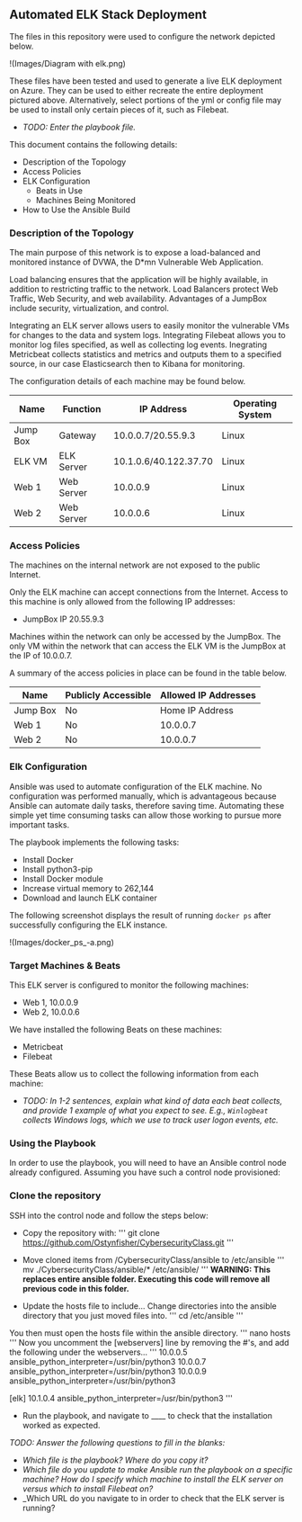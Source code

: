 ## Automated ELK Stack Deployment

The files in this repository were used to configure the network depicted below.

!(Images/Diagram with elk.png)

These files have been tested and used to generate a live ELK deployment on Azure. They can be used to either recreate the entire deployment pictured above. Alternatively, select portions of the yml or config file may be used to install only certain pieces of it, such as Filebeat.

  - _TODO: Enter the playbook file._

This document contains the following details:
- Description of the Topology
- Access Policies
- ELK Configuration
  - Beats in Use
  - Machines Being Monitored
- How to Use the Ansible Build


### Description of the Topology

The main purpose of this network is to expose a load-balanced and monitored instance of DVWA, the D*mn Vulnerable Web Application.

Load balancing ensures that the application will be highly available, in addition to restricting traffic to the network. Load Balancers protect Web Traffic, Web Security, and web availability. Advantages of a JumpBox include security, virtualization, and control.

Integrating an ELK server allows users to easily monitor the vulnerable VMs for changes to the data and system logs. Integrating Filebeat allows you to monitor log files specified, as well as collecting log events. Inegrating Metricbeat collects statistics and metrics and outputs them to a specified source, in our case Elasticsearch then to Kibana for monitoring.

The configuration details of each machine may be found below.

| Name     | Function | IP Address          | Operating System |
|----------|----------|---------------------|------------------|
| Jump Box | Gateway  |10.0.0.7/20.55.9.3   | Linux            |
| ELK VM   |ELK Server|10.1.0.6/40.122.37.70| Linux            |
| Web 1    |Web Server|     10.0.0.9        | Linux            |
| Web 2    |Web Server|     10.0.0.6        | Linux            |

### Access Policies

The machines on the internal network are not exposed to the public Internet. 

Only the ELK machine can accept connections from the Internet. Access to this machine is only allowed from the following IP addresses:
- JumpBox IP 20.55.9.3

Machines within the network can only be accessed by the JumpBox. The only VM within the network that can access the ELK VM is the JumpBox at the IP of 10.0.0.7.  

A summary of the access policies in place can be found in the table below.

| Name     | Publicly Accessible | Allowed IP Addresses |
|----------|---------------------|----------------------|
| Jump Box | No                  | Home IP Address      |
| Web 1    | No                  |  10.0.0.7            |
| Web 2    | No                  |  10.0.0.7            |

### Elk Configuration

Ansible was used to automate configuration of the ELK machine. No configuration was performed manually, which is advantageous because Ansible can automate daily tasks, therefore saving time. Automating these simple yet time consuming tasks can allow those working to pursue more important tasks.

The playbook implements the following tasks:
- Install Docker
- Install python3-pip
- Install Docker module
- Increase virtual memory to 262,144
- Download and launch ELK container

The following screenshot displays the result of running `docker ps` after successfully configuring the ELK instance.

!(Images/docker_ps_-a.png)

### Target Machines & Beats
This ELK server is configured to monitor the following machines:
- Web 1, 10.0.0.9
- Web 2, 10.0.0.6

We have installed the following Beats on these machines:
- Metricbeat
- Filebeat

These Beats allow us to collect the following information from each machine:
- _TODO: In 1-2 sentences, explain what kind of data each beat collects, and provide 1 example of what you expect to see. E.g., `Winlogbeat` collects Windows logs, which we use to track user logon events, etc._

### Using the Playbook
In order to use the playbook, you will need to have an Ansible control node already configured. Assuming you have such a control node provisioned: 

### Clone the repository
SSH into the control node and follow the steps below:
- Copy the repository with:
'''
git clone https://github.com/Ostynfisher/CybersecurityClass.git
'''
- Move cloned items from /CybersecurityClass/ansible to /etc/ansible
'''
 mv ./CybersecurityClass/ansible/* /etc/ansible/
'''
**WARNING: This replaces entire ansible folder. Executing this code will remove all previous code in this folder.**

- Update the hosts file to include...
Change directories into the ansible directory that you just moved files into.
'''
cd /etc/ansible
'''

You then must open the hosts file within the ansible directory.
'''
nano hosts
'''
Now you uncomment the [webservers] line by removing the #'s, and add the following under the webservers...
'''
10.0.0.5 ansible_python_interpreter=/usr/bin/python3
10.0.0.7 ansible_python_interpreter=/usr/bin/python3
10.0.0.9 ansible_python_interpreter=/usr/bin/python3

[elk]
10.1.0.4 ansible_python_interpreter=/usr/bin/python3
'''

- Run the playbook, and navigate to ____ to check that the installation worked as expected.

_TODO: Answer the following questions to fill in the blanks:_
- _Which file is the playbook? Where do you copy it?_
- _Which file do you update to make Ansible run the playbook on a specific machine? How do I specify which machine to install the ELK server on versus which to install Filebeat on?_
- _Which URL do you navigate to in order to check that the ELK server is running?

